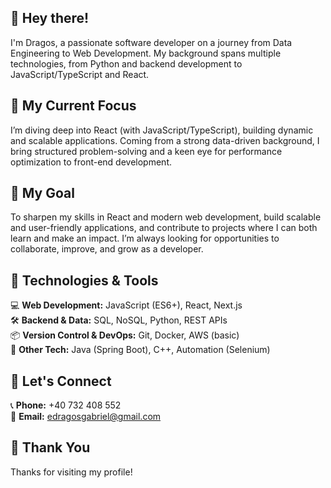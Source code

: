 ## 👋 Hey there!  
I'm Dragos, a passionate software developer on a journey from Data Engineering to Web Development. My background spans multiple technologies, from Python and backend development to JavaScript/TypeScript and React.  

## 🚀 My Current Focus  
I’m diving deep into React (with JavaScript/TypeScript), building dynamic and scalable applications. Coming from a strong data-driven background, I bring structured problem-solving and a keen eye for performance optimization to front-end development.  

## 🎯 My Goal  
To sharpen my skills in React and modern web development, build scalable and user-friendly applications, and contribute to projects where I can both learn and make an impact. I’m always looking for opportunities to collaborate, improve, and grow as a developer.  

## 🔧 Technologies & Tools  
💻 **Web Development:** JavaScript (ES6+), React, Next.js  
🛠 **Backend & Data:** SQL, NoSQL, Python, REST APIs  
📦 **Version Control & DevOps:** Git, Docker, AWS (basic)  
🎯 **Other Tech:** Java (Spring Boot), C++, Automation (Selenium)  

## 🤝 Let's Connect  
📞 **Phone:** +40 732 408 552  
📧 **Email:** edragosgabriel@gmail.com  

## 🙏 Thank You  
Thanks for visiting my profile!  
